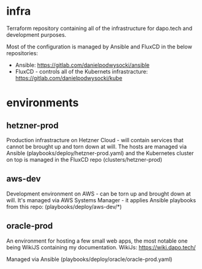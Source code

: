 # infra


Terraform repository containing all of the infrastructure for dapo.tech and development purposes.


Most of the configuration is managed by Ansible and FluxCD in the below repositories:
- Ansible: https://gitlab.com/danielpodwysocki/ansible
- FluxCD - controls all of the Kubernets infrastracture: https://gitlab.com/danielpodwysocki/kube
# environments

## hetzner-prod

Production infrastracture on Hetzner Cloud - will contain services that cannot be brought up and torn down at will.
The hosts are managed via Ansible (playbooks/deploy/hetzner-prod.yaml) and the Kubernetes cluster on top is managed in the FluxCD repo (clusters/hetzner-prod)

## aws-dev

Development environment on AWS - can be torn up and brought down at will.
It's managed via AWS Systems Manager - it applies Ansible playbooks from this repo: 
(playbooks/deploy/aws-dev/*)


## oracle-prod

An environment for hosting a few small web apps, the most notable one being WikiJS containing my documentation.
WikiJs: https://wiki.dapo.tech/

Managed via Ansible (playbooks/deploy/oracle/oracle-prod.yaml)
